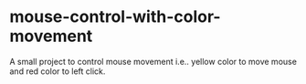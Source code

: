 # mouse-control-with-color-movement
A small project to control mouse movement i.e.. yellow color to move mouse and red color to left click.
